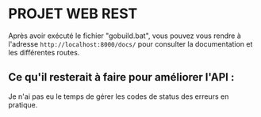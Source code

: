 # PROJET WEB REST
 
Après avoir exécuté le fichier "gobuild.bat", vous pouvez vous rendre à l'adresse `http://localhost:8000/docs/` pour consulter la documentation et les différentes routes.
 
## Ce qu'il resterait à faire pour améliorer l'API :
Je n'ai pas eu le temps de gérer les codes de status des erreurs en pratique.